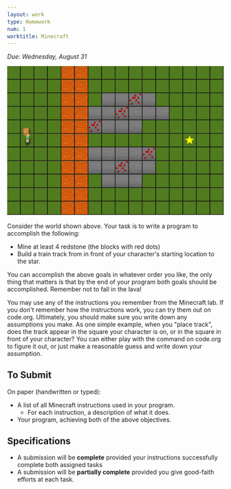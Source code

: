 ```yaml
---
layout: work
type: Homework
num: 1
worktitle: Minecraft
---
```


*Due: Wednesday, August 31*

![](world1.png)

Consider the world shown above.  Your task is to write a program to
accomplish the following:

* Mine at least 4 redstone (the blocks with red dots)
* Build a train track from in front of your character's starting
  location to the star.

You can accomplish the above goals in whatever order you like, the
only thing that matters is that by the end of your program both goals
should be accomplished.  Remember not to fall in the lava!

You may use any of the instructions you remember from the Minecraft
lab.  If you don't remember how the instructions work, you can try
them out on code.org.  Ultimately, you should make sure you write down
any assumptions you make.  As one simple example, when you "place
track", does the track appear in the square your character is on, or
in the square in front of your character?  You can either play with
the command on code.org to figure it out, or just make a reasonable
guess and write down your assumption.

## To Submit

On paper (handwritten or typed):
- A list of all Minecraft instructions used in your program.
  - For each instruction, a description of what it does.
- Your program, achieving both of the above objectives.

## Specifications

- A submission will be **complete** provided your instructions successfully complete both assigned tasks
- A submission will be **partially complete** provided you give good-faith efforts at each task.
